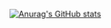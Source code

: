 [![Anurag's GitHub stats](https://github-readme-stats.vercel.app/api?username=gijuno)](https://github.com/anuraghazra/github-readme-stats)

